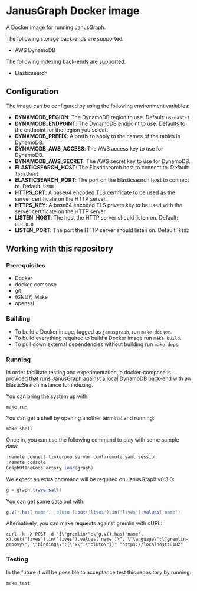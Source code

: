 JanusGraph Docker image
=======================

A Docker image for running JanusGraph.

The following storage back-ends are supported:
* AWS DynamoDB

The following indexing back-ends are supported:
* Elasticsearch


Configuration
-------------

The image can be configured by using the following environment variables:
* **DYNAMODB_REGION**: The DynamoDB region to use. Default: `us-east-1`
* **DYNAMODB_ENDPOINT**: The DynamoDB endpoint to use. Defaults to the endpoint for the region you select.
* **DYNAMODB_PREFIX**: A prefix to apply to the names of the tables in DynamoDB.
* **DYNAMODB_AWS_ACCESS**: The AWS access key to use for DynamoDB.
* **DYNAMODB_AWS_SECRET**: The AWS secret key to use for DynamoDB.
* **ELASTICSEARCH_HOST**: The Elasticsearch host to connect to. Default: `localhost`
* **ELASTICSEARCH_PORT**: The port on the Elasticsearch host to connect to. Default: `9200`
* **HTTPS_CRT**: A base64 encoded TLS certificate to be used as the server certificate on the HTTP server.
* **HTTPS_KEY**: A base64 encoded TLS private key to be used with the server certificate on the HTTP server.
* **LISTEN_HOST**: The host the HTTP server should listen on. Default: `0.0.0.0`
* **LISTEN_PORT**: The port the HTTP server should listen on. Default: `8182`


Working with this repository
----------------------------

### Prerequisites

- Docker
- docker-compose
- git
- (GNU?) Make
- openssl


### Building

- To build a Docker image, tagged as `janusgraph`, run `make docker`.
- To build everything required to build a Docker image run `make build`.
- To pull down external dependencies without building run `make deps`.


### Running

In order facilitate testing and experimentation, a docker-compose is provided
that runs JanusGraph against a local DynamoDB back-end with an ElasticSearch
instance for indexing.

You can bring the system up with:
```shell
make run
```

You can get a shell by opening another terminal and running:
```shell
make shell
```

Once in, you can use the following command to play with some sample data:
```groovy
:remote connect tinkerpop.server conf/remote.yaml session
:remote console
GraphOfTheGodsFactory.load(graph)
```

We expect an extra command will be required on JanusGraph v0.3.0:
```groovy
g = graph.traversal()
```

You can get some data out with:
```groovy
g.V().has('name', 'pluto').out('lives').in('lives').values('name')
```

Alternatively, you can make requests against gremlin with cURL:
```shell
curl -k -X POST -d "{\"gremlin\":\"g.V().has('name', x).out('lives').in('lives').values('name')\", \"language\":\"gremlin-groovy\", \"bindings\":{\"x\":\"pluto\"}}" "https://localhost:8182"
```


### Testing

In the future it will be possible to acceptance test this repository by running:
```shell
make test
```
